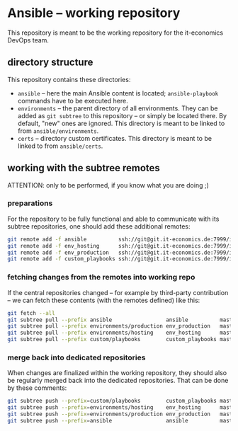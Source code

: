 # Ansible – working repository

This repository is meant to be the working repository for the it-economics DevOps team.

## directory structure

This repository contains these directories:

* `ansible` – here the main Ansible content is located; `ansible-playbook` commands have to be executed here.
* `environments` – the parent directory of all environments. They can be added as `git subtree` to this repository – or simply be located there. By default, "new" ones are ignored. This directory is meant to be linked to from `ansible/environments`.
* `certs` – directory custom certificates. This directory is meant to be linked to from `ansible/certs`.

## working with the subtree remotes

ATTENTION: only to be performed, if you know what you are doing ;)

### preparations

For the repository to be fully functional and able to communicate with its subtree repositories, one should add these additional remotes:

```sh
git remote add -f ansible          ssh://git@git.it-economics.de:7999/in/ansible.git
git remote add -f env_hosting      ssh://git@git.it-economics.de:7999/in/env_hosting.git
git remote add -f env_production   ssh://git@git.it-economics.de:7999/in/env_production.git
git remote add -f custom_playbooks ssh://git@git.it-economics.de:7999/in/custom-playbooks.git
```

### fetching changes from the remotes into working repo

If the central repositories changed – for example by third-party contribution – we can fetch these contents (with the remotes defined) like this:

```sh
git fetch --all
git subtree pull --prefix ansible                 ansible          master
git subtree pull --prefix environments/production env_production   master
git subtree pull --prefix environments/hosting    env_hosting      master
git subtree pull --prefix custom/playbooks        custom_playbooks master
```

### merge back into dedicated repositories

When changes are finalized within the working repository, they should also be regularly merged back into the dedicated repositories. That can be done by these comments:

```sh
git subtree push --prefix=custom/playbooks        custom_playbooks master
git subtree push --prefix=environments/hosting    env_hosting      master
git subtree push --prefix=environments/production env_production   master
git subtree push --prefix=ansible                 ansible          master
```
